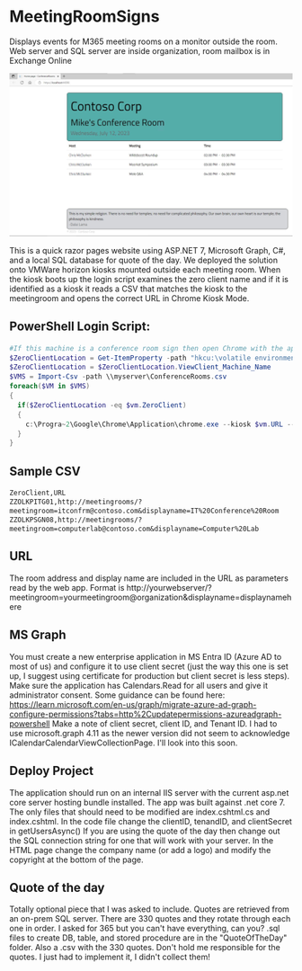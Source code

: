 # MeetingRoomSigns
Displays events for M365 meeting rooms on a monitor outside the room.  Web server and SQL server are inside organization, room mailbox is in Exchange Online

![alt text](https://github.com/pndscm667/MeetingRoomSigns/blob/master/ConferenceRooms/Screenshot/sign.jpg "Conference Room Sign")

This is a quick razor pages website using ASP.NET 7, Microsoft Graph, C#, and a local SQL database for quote of the day.  We deployed the solution onto VMWare horizon kiosks mounted outside each meeting room.
When the kiosk boots up the login script examines the zero client name and if it is identified as a kiosk it reads a CSV that matches the kiosk to the meetingroom and opens the correct URL in Chrome Kiosk Mode.

## PowerShell Login Script:
```powershell
#If this machine is a conference room sign then open Chrome with the appropriate URL
$ZeroClientLocation = Get-ItemProperty -path "hkcu:\volatile environment" -Name "ViewClient_Machine_Name"
$ZeroClientLocation = $ZeroClientLocation.ViewClient_Machine_Name
$VMS = Import-Csv -path \\myserver\ConferenceRooms.csv
foreach($VM in $VMS)
{
  if($ZeroClientLocation -eq $vm.ZeroClient)
  {
    c:\Progra~2\Google\Chrome\Application\chrome.exe --kiosk $vm.URL --disable-infobars -no-default-browser-check
  }
}
```

## Sample CSV
```
ZeroClient,URL
ZZOLKPITG01,http://meetingrooms/?meetingroom=itconfrm@contoso.com&displayname=IT%20Conference%20Room
ZZOLKPSGN08,http://meetingrooms/?meetingroom=computerlab@contoso.com&displayname=Computer%20Lab
```

## URL
The room address and display name are included in the URL as parameters read by the web app.  Format is http://yourwebserver/?meetingroom=yourmeetingroom@organization&displayname=displaynamehere

## MS Graph
You must create a new enterprise application in MS Entra ID (Azure AD to most of us) and configure it to use client secret (just the way this one is set up, I suggest using certificate for production 
but client secret is less steps).  Make sure the application has Calendars.Read for all users and give it administrator consent.  Some guidance can be found here:
https://learn.microsoft.com/en-us/graph/migrate-azure-ad-graph-configure-permissions?tabs=http%2Cupdatepermissions-azureadgraph-powershell
Make a note of client secret, client ID, and Tenant ID.
I had to use microsoft.graph 4.11 as the newer version did not seem to acknowledge ICalendarCalendarViewCollectionPage.  I'll look into this soon.

## Deploy Project
The application should run on an internal IIS server with the current asp.net core server hosting bundle installed.  The app was built against .net core 7.  The only files that should need to be modified
are index.cshtml.cs and index.cshtml.  In the code file change the clientID, tenandID, and clientSecret in getUsersAsync()  If you are using the quote of the day then change out the SQL connection string
for one that will work with your server.  In the HTML page change the company name (or add a logo) and modify the copyright at the bottom of the page.

## Quote of the day
Totally optional piece that I was asked to include.  Quotes are retrieved from an on-prem SQL server.  There are 330 quotes and they rotate through each one in order.  I asked for 365 but you can't have
everything, can you?  .sql files to create DB, table, and stored procedure are in the "QuoteOfTheDay" folder.  Also a .csv with the 330 quotes.  Don't hold me responsible for the quotes.  I just had to
implement it, I didn't collect them!




